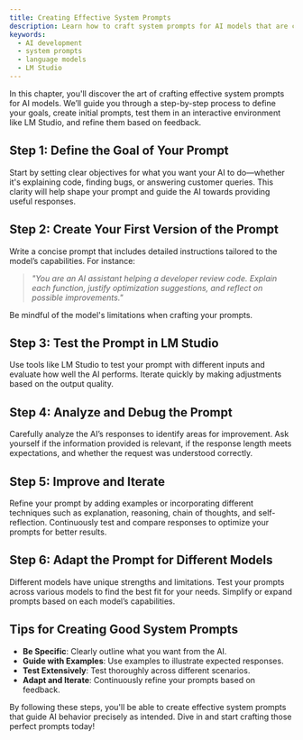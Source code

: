 ```yaml
---
title: Creating Effective System Prompts
description: Learn how to craft system prompts for AI models that are clear, specific, and aligned with your goals through an iterative process of testing and refinement.
keywords:
  - AI development
  - system prompts
  - language models
  - LM Studio
---
```


In this chapter, you'll discover the art of crafting effective system prompts for AI models. We’ll guide you through a step-by-step process to define your goals, create initial prompts, test them in an interactive environment like LM Studio, and refine them based on feedback.

## Step 1: Define the Goal of Your Prompt

Start by setting clear objectives for what you want your AI to do—whether it's explaining code, finding bugs, or answering customer queries. This clarity will help shape your prompt and guide the AI towards providing useful responses.

## Step 2: Create Your First Version of the Prompt

Write a concise prompt that includes detailed instructions tailored to the model’s capabilities. For instance:

> *"You are an AI assistant helping a developer review code. Explain each function, justify optimization suggestions, and reflect on possible improvements."*

Be mindful of the model's limitations when crafting your prompts.

## Step 3: Test the Prompt in LM Studio

Use tools like LM Studio to test your prompt with different inputs and evaluate how well the AI performs. Iterate quickly by making adjustments based on the output quality.

## Step 4: Analyze and Debug the Prompt

Carefully analyze the AI’s responses to identify areas for improvement. Ask yourself if the information provided is relevant, if the response length meets expectations, and whether the request was understood correctly.

## Step 5: Improve and Iterate

Refine your prompt by adding examples or incorporating different techniques such as explanation, reasoning, chain of thoughts, and self-reflection. Continuously test and compare responses to optimize your prompts for better results.

## Step 6: Adapt the Prompt for Different Models

Different models have unique strengths and limitations. Test your prompts across various models to find the best fit for your needs. Simplify or expand prompts based on each model’s capabilities.

## Tips for Creating Good System Prompts

- **Be Specific**: Clearly outline what you want from the AI.
- **Guide with Examples**: Use examples to illustrate expected responses.
- **Test Extensively**: Test thoroughly across different scenarios.
- **Adapt and Iterate**: Continuously refine your prompts based on feedback.

By following these steps, you'll be able to create effective system prompts that guide AI behavior precisely as intended. Dive in and start crafting those perfect prompts today!